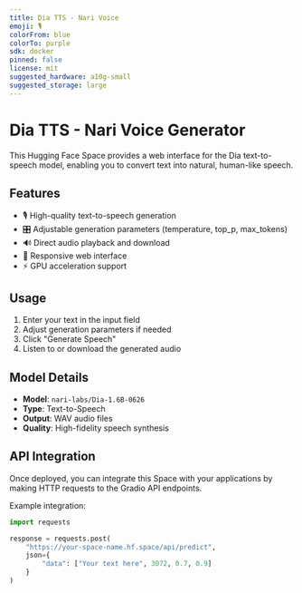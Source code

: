 ```yaml
---
title: Dia TTS - Nari Voice
emoji: 🎙️
colorFrom: blue
colorTo: purple
sdk: docker
pinned: false
license: mit
suggested_hardware: a10g-small
suggested_storage: large
---
```


# Dia TTS - Nari Voice Generator

This Hugging Face Space provides a web interface for the Dia text-to-speech model, enabling you to convert text into natural, human-like speech.

## Features

- 🎙️ High-quality text-to-speech generation
- 🎛️ Adjustable generation parameters (temperature, top_p, max_tokens)
- 🔊 Direct audio playback and download
- 📱 Responsive web interface
- ⚡ GPU acceleration support

## Usage

1. Enter your text in the input field
2. Adjust generation parameters if needed
3. Click "Generate Speech" 
4. Listen to or download the generated audio

## Model Details

- **Model**: `nari-labs/Dia-1.6B-0626`
- **Type**: Text-to-Speech
- **Output**: WAV audio files
- **Quality**: High-fidelity speech synthesis

## API Integration

Once deployed, you can integrate this Space with your applications by making HTTP requests to the Gradio API endpoints.

Example integration:
```python
import requests

response = requests.post(
    "https://your-space-name.hf.space/api/predict",
    json={
        "data": ["Your text here", 3072, 0.7, 0.9]
    }
)
```